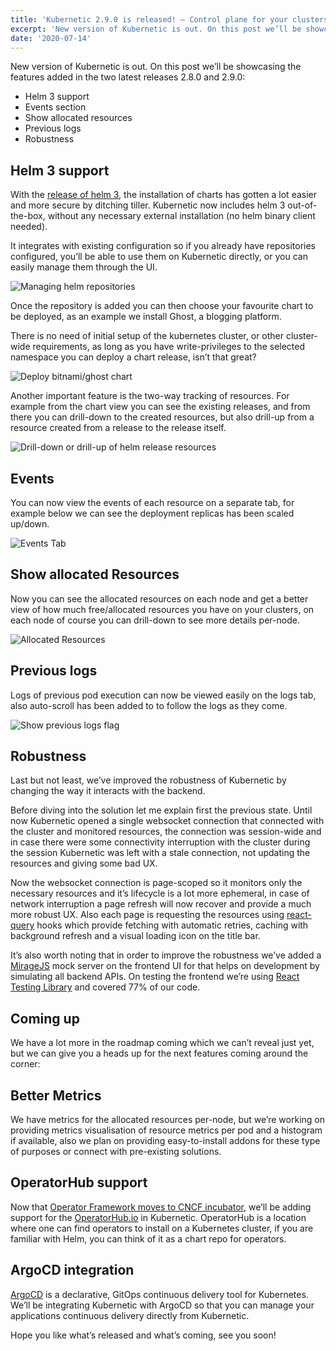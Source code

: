 ```yaml
---
title: 'Kubernetic 2.9.0 is released! — Control plane for your clusters'
excerpt: 'New version of Kubernetic is out. On this post we’ll be showcasing the features added in the two latest releases 2.8.0 and 2.9.0: Helm 3 support, events section, show allocated resources, previous logs and robustness'
date: '2020-07-14'
---
```


New version of Kubernetic is out. On this post we’ll be showcasing the features added in the two latest releases 2.8.0 and 2.9.0:

* Helm 3 support
* Events section
* Show allocated resources
* Previous logs
* Robustness

## Helm 3 support

With the [release of helm 3](https://helm.sh/blog/helm-3-released/), the installation of charts has gotten a lot easier and more secure by ditching tiller. Kubernetic now includes helm 3 out-of-the-box, without any necessary external installation (no helm binary client needed).

It integrates with existing configuration so if you already have repositories configured, you’ll be able to use them on Kubernetic directly, or you can easily manage them through the UI.

![Managing helm repositories](/blog/release-2-9-0/repositories.gif)

Once the repository is added you can then choose your favourite chart to be deployed, as an example we install Ghost, a blogging platform.

There is no need of initial setup of the kubernetes cluster, or other cluster-wide requirements, as long as you have write-privileges to the selected namespace you can deploy a chart release, isn’t that great?

![Deploy bitnami/ghost chart](/blog/release-2-9-0/deploy-release.gif)

Another important feature is the two-way tracking of resources. For example from the chart view you can see the existing releases, and from there you can drill-down to the created resources, but also drill-up from a resource created from a release to the release itself.

![Drill-down or drill-up of helm release resources](/blog/release-2-9-0/release-view.gif)

## Events

You can now view the events of each resource on a separate tab, for example below we can see the deployment replicas has been scaled up/down.

![Events Tab](/blog/release-2-9-0/events-tab.gif)

## Show allocated Resources

Now you can see the allocated resources on each node and get a better view of how much free/allocated resources you have on your clusters, on each node of course you can drill-down to see more details per-node.

![Allocated Resources](/blog/release-2-9-0/allocated-resources.png)

## Previous logs

Logs of previous pod execution can now be viewed easily on the logs tab, also auto-scroll has been added to to follow the logs as they come.

![Show previous logs flag](/blog/release-2-9-0/previous-logs.gif)

## Robustness

Last but not least, we’ve improved the robustness of Kubernetic by changing the way it interacts with the backend.

Before diving into the solution let me explain first the previous state. Until now Kubernetic opened a single websocket connection that connected with the cluster and monitored resources, the connection was session-wide and in case there were some connectivity interruption with the cluster during the session Kubernetic was left with a stale connection, not updating the resources and giving some bad UX.

Now the websocket connection is page-scoped so it monitors only the necessary resources and it’s lifecycle is a lot more ephemeral, in case of network interruption a page refresh will now recover and provide a much more robust UX. Also each page is requesting the resources using [react-query](https://github.com/tannerlinsley/react-query) hooks which provide fetching with automatic retries, caching with background refresh and a visual loading icon on the title bar.

It’s also worth noting that in order to improve the robustness we’ve added a [MirageJS](http://miragejs.com/) mock server on the frontend UI for that helps on development by simulating all backend APIs. On testing the frontend we’re using [React Testing Library](https://testing-library.com/docs/react-testing-library/intro) and covered 77% of our code.


## Coming up

We have a lot more in the roadmap coming which we can’t reveal just yet, but we can give you a heads up for the next features coming around the corner:

## Better Metrics

We have metrics for the allocated resources per-node, but we’re working on providing metrics visualisation of resource metrics per pod and a histogram if available, also we plan on providing easy-to-install addons for these type of purposes or connect with pre-existing solutions.

## OperatorHub support

Now that [Operator Framework moves to CNCF incubator](https://www.openshift.com/blog/operator-framework-moves-to-cncf-for-incubation), we’ll be adding support for the [OperatorHub.io](https://operatorhub.io/) in Kubernetic. OperatorHub is a location where one can find operators to install on a Kubernetes cluster, if you are familiar with Helm, you can think of it as a chart repo for operators.

## ArgoCD integration

[ArgoCD](https://argoproj.github.io/argo-cd/) is a declarative, GitOps continuous delivery tool for Kubernetes. We’ll be integrating Kubernetic with ArgoCD so that you can manage your applications continuous delivery directly from Kubernetic.

Hope you like what’s released and what’s coming, see you soon!
